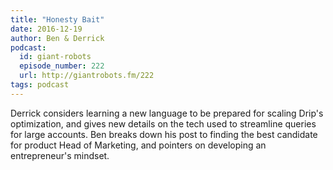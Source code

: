 ```yaml
---
title: "Honesty Bait"
date: 2016-12-19
author: Ben & Derrick
podcast:
  id: giant-robots
  episode_number: 222
  url: http://giantrobots.fm/222
tags: podcast
---
```


Derrick considers learning a new language to be prepared for scaling Drip's optimization, and gives new details on the tech used to streamline queries for large accounts. Ben breaks down his post to finding the best candidate for product Head of Marketing, and pointers on developing an entrepreneur's mindset.
